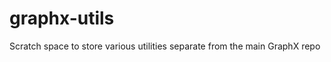 graphx-utils
============

Scratch space to store various utilities separate from the main GraphX repo

